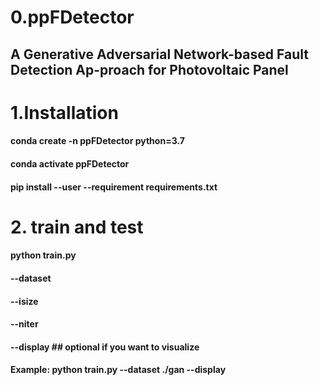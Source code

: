 # 0.ppFDetector
## A Generative Adversarial Network-based Fault Detection Ap-proach for Photovoltaic Panel

# 1.Installation
#### conda create -n ppFDetector python=3.7
#### conda activate ppFDetector
#### pip install --user --requirement requirements.txt

# 2. train and test
#### python train.py                     
####   --dataset <name-of-the-data>    
####   --isize <image-size>            
####   --niter <number-of-epochs>      
####   --display                       ## optional if you want to visualize
  
####  Example: python  train.py --dataset ./gan --display
